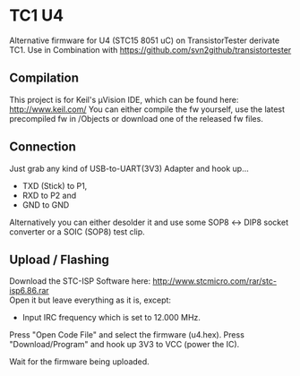 # TC1 U4
Alternative firmware for U4 (STC15 8051 uC) on TransistorTester derivate TC1.
Use in Combination with https://github.com/svn2github/transistortester

## Compilation

This project is for Keil's µVision IDE, which can be found here: http://www.keil.com/
You can either compile the fw yourself, use the latest precompiled fw in /Objects or download one of the released fw files.

## Connection

Just grab any kind of USB-to-UART(3V3) Adapter and hook up...
* TXD (Stick) to P1,
* RXD to P2 and
* GND to GND

Alternatively you can either desolder it and use some SOP8 ↔ DIP8 socket converter
or a SOIC (SOP8) test clip.

## Upload / Flashing

Download the STC-ISP Software here: http://www.stcmicro.com/rar/stc-isp6.86.rar  
Open it but leave everything as it is, except:
* Input IRC frequency
which is set to 12.000 MHz.

Press "Open Code File" and select the firmware (u4.hex).
Press "Download/Program" and hook up 3V3 to VCC (power the IC).

Wait for the firmware being uploaded.
